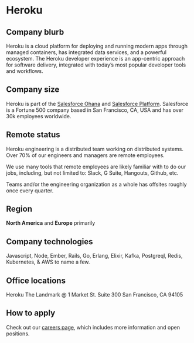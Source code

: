 # Heroku

## Company blurb

Heroku is a cloud platform for deploying and running modern apps through managed containers, has integrated data services, and a powerful ecosystem. The Heroku developer experience is an app-centric approach for software delivery, integrated with today’s most popular developer tools and workflows.

## Company size

Heroku is part of the [Salesforce Ohana](https://www.salesforce.com/company/careers/culture/) and [Salesforce Platform](https://www.salesforce.com/products/). Salesforce is a Fortune 500 company based in San Francisco, CA, USA and has over 30k employees worldwide.

## Remote status

Heroku engineering is a distributed team working on distributed systems. Over 70% of our engineers and managers are remote employees.

We use many tools that remote employees are likely familiar with to do our jobs, including, but not limited to: Slack, G Suite, Hangouts, Github, etc.

Teams and/or the engineering organization as a whole has offsites roughly once every quarter.

## Region

**North America** and **Europe** primarily

## Company technologies

Javascript, Node, Ember, Rails, Go, Erlang, Elixir, Kafka, Postgreql, Redis, Kubernetes, & AWS to name a few.

## Office locations

Heroku
The Landmark @ 1 Market St.
Suite 300
San Francisco, CA
94105

## How to apply

Check out our [careers page](https://www.heroku.com/careers), which includes more information and open positions.
